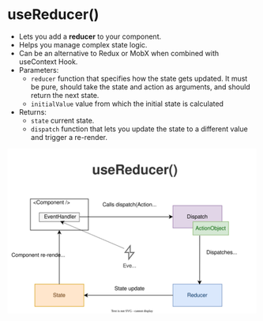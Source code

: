 # useReducer()

- Lets you add a **reducer** to your component.
- Helps you manage complex state logic.
- Can be an alternative to Redux or MobX when combined with useContext Hook.
- Parameters:
  - `reducer` function that specifies how the state gets updated. It must be pure, should take the state and action as arguments, and should return the next state.
  - `initialValue` value from which the initial state is calculated
- Returns: 
  - `state` current state.
  - `dispatch` function that lets you update the state to a different value and trigger a re-render.

![react-usereducer.svg](..%2F..%2F..%2Fpublic%2Freact-usereducer.svg)
